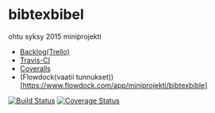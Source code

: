 # bibtexbibel
ohtu syksy 2015 miniprojekti

* [Backlog(Trello)](https://trello.com/b/VGq3K1EW/bitexbible)
* [Travis-CI](https://travis-ci.org/ohtu/bibtexbible)
* [Coveralls](https://coveralls.io/github/ohtu/bibtexbible)
* (Flowdock(vaatii tunnukset))[https://www.flowdock.com/app/miniprojekti/bibtexbible]

[![Build Status](https://travis-ci.org/ohtu/bibtexbible.svg?branch=master)](https://travis-ci.org/ohtu/bibtexbible)
[![Coverage Status](https://coveralls.io/repos/ohtu/bibtexbible/badge.svg?branch=master&service=github)](https://coveralls.io/github/ohtu/bibtexbible?branch=master)
